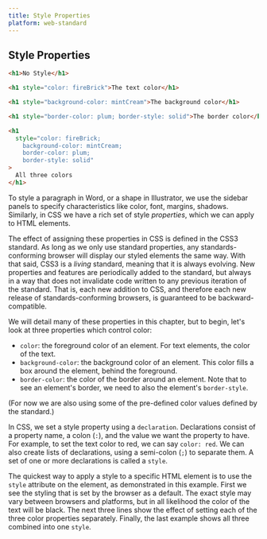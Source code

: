 ```yaml
---
title: Style Properties
platform: web-standard
---
```


## Style Properties

```html
<h1>No Style</h1>

<h1 style="color: fireBrick">The text color</h1>

<h1 style="background-color: mintCream">The background color</h1>

<h1 style="border-color: plum; border-style: solid">The border color</h1>

<h1
  style="color: fireBrick; 
  	background-color: mintCream;
	border-color: plum;
	border-style: solid"
>
  All three colors
</h1>
```

To style a paragraph in Word, or a shape in Illustrator,
we use the sidebar panels to specify characteristics like color,
font, margins, shadows.
Similarly, in CSS we have a rich set of style _properties_,
which we can apply to HTML elements.

The effect of assigning these properties in CSS is defined
in the CSS3 standard.
As long as we only use standard properties,
any standards-conforming browser will display
our styled elements the same way.
With that said, CSS3 is a _living_ standard,
meaning that it is always evolving.
New properties and features are periodically added to the standard,
but always in a way that does not invalidate code written to
any previous iteration of the standard.
That is, each new addition to CSS, and therefore each new release
of standards-conforming browsers, is guaranteed to be backward-compatible.

We will detail many of these properties in this chapter,
but to begin,
let's look at three properties which control color:

- `color`: the foreground color of an element. For text elements, the color of the text.
- `background-color`: the background color of an element. This color fills a box around the element, behind the foreground.
- `border-color`: the color of the border around an element. Note that to see an element's border, we need to also the element's `border-style`.

(For now we are also using some of the pre-defined color values defined by the
standard.)

In CSS, we set a style property using a `declaration`.
Declarations consist of a property name, a colon (`:`), and the value we
want the property to have.
For example, to set the text color to red, we can say `color: red`.
We can also create lists of declarations, using a semi-colon (`;`) to separate them.
A set of one or more declarations is called a `style`.

The quickest way to apply a style to a specific HTML element is to
use the `style` attribute on the element, as demonstrated in this example.
First we see the styling that is set by the browser as a default.
The exact style may vary between browsers and platforms, but in all likelihood
the color of the text will be black.
The next three lines show the effect of setting each of the three color
properties separately.
Finally, the last example shows all three combined into one `style`.

